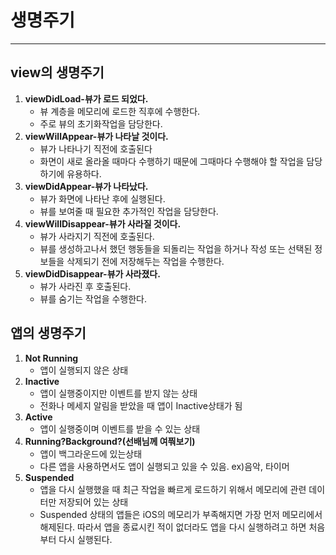 # 생명주기

---

## view의 생명주기

1. **viewDidLoad-뷰가 로드 되었다.**
    - 뷰 계층을 메모리에 로드한 직후에 수행한다.
    - 주로 뷰의 초기화작업을 담당한다.
2. ****viewWillAppear-뷰가 나타날 것이다.****
    - 뷰가 나타나기 직전에 호출된다
    - 화면이 새로 올라올 때마다 수행하기 때문에 그때마다 수행해야 할 작업을 담당하기에 유용하다.
3. **************************viewDidAppear-뷰가 나타났다.**************************
    - 뷰가 화면에 나타난 후에 실행된다.
    - 뷰를 보여줄 때 필요한 추가적인 작업을 담당한다.
4. ********************viewWillDisappear-뷰가 사라질 것이다.********************
    - 뷰가 사라지기 직전에 호출된다.
    - 뷰를 생성하고나서 했던 행동들을 되돌리는 작업을 하거나 작성 또는 선택된 정보들을 삭제되기 전에 저장해두는 작업을 수행한다.
5. ****viewDidDisappear-뷰가 사라졌다.****
    - 뷰가 사라진 후 호출된다.
    - 뷰를 숨기는 작업을 수행한다.

## 앱의 생명주기

1. **Not Running**
    - 앱이 실행되지 않은 상태
2. **Inactive**
    - 앱이 실행중이지만 이벤트를 받지 않는 상태
    - 전화나 메세지 알림을 받았을 때 앱이 Inactive상태가 됨
3. **Active**
    - 앱이 실행중이며 이벤트를 받을 수 있는 상태
4. **Running?Background?(선배님께 여쭤보기)**
    - 앱이 백그라운드에 있는상태
    - 다른 앱을 사용하면서도 앱이 실행되고 있을 수 있음.  ex)음악, 타이머
5. **Suspended**
    - 앱을 다시 실행했을 때 최근 작업을 빠르게 로드하기 위해서 메모리에 관련 데이터만 저장되어 있는 상태
    - Suspended 상태의 앱들은 iOS의 메모리가 부족해지면 가장 먼저 메모리에서 해제된다. 따라서 앱을 종료시킨 적이 없더라도 앱을 다시 실행하려고 하면 처음부터 다시 실행된다.